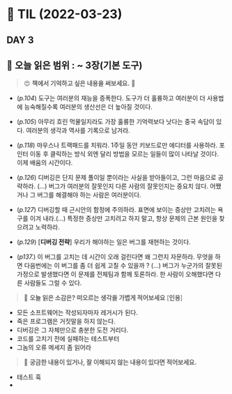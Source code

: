 # :pencil: TIL (2022-03-23)
## DAY 3
:book: 오늘 읽은 범위 : ~ 3장(기본 도구)
---
> :heart_eyes: **책에서 기억하고 싶은 내용을 써보세요.** :clap:
- (_p.104_) 도구는 여러분의 재능을 증폭한다. 도구가 더 훌륭하고 여러분이 더 사용법에 능숙해질수록 여러분의 생산선은 더 높아질 것이다.  
  

- (_p.105_) 아무리 흐린 먹물일지라도 가장 훌륭한 기억력보다 낫다는 중국 속담이 있다. 여러분의 생각과 역사를 기록으로 남겨라.  


- (_p.118_) 마우스나 트랙패드를 치워라. 1주일 동안 키보드로만 에디터를 사용하라. 포인터 이동 후 클릭하는 방식 외엔 달리 방법을 모르는 일들이 많이 나타날 것이다. 이제 배움의 시간이다.  


- (_p.126_) 디버깅은 단지 문제 풀이일 뿐이라는 사실을 받아들이고, 그런 마음으로 공략하라. (...)
버그가 여러분의 잘못인지 다른 사람의 잘못인지는 중요치 않다. 어쨌거나 그 버그를 해결해야 하는 사람은 여러분이다.  


- (_p.127_) 디버깅할 때 근시안의 함정에 주의하라. 표면에 보이는 증상만 고치려는 욕구를 이겨 내라.(...)
특정한 증상만 고치려고 하지 말고, 항상 문제의 근본 원인을 찾으려고 노력하라.  


- (_p.129_) [__디버깅 전략__] 우리가 해야하는 일은 버그를 재현하는 것이다.  


- (_p137._) 이 버그를 고치는 데 시간이 오래 걸린다면 왜 그런지 자문하라. 무엇을 하면 다음번에는 이 버그를 좀 더 쉽게 고칠 수 있을까 ? (...)
버그가 누군가의 잘못된 가정으로 발생했다면 이 문제를 전체팀과 함께 토론하라. 한 사람이 오해했다면 다른 사람들도 그럴 수 있다.


> :thinking: **오늘 읽은 소감은? 떠오르는 생각을 가볍게 적어보세요**
[__인용__]
- 모든 소프트웨어는 작성되자마자 레거시가 된다.
- 죽은 프로그램은 거짓말을 하지 않는다.
- 디버깅은 그 자체만으로 충분한 도전 거리다.
- 코드를 고치기 전에 실패하는 테스트부터
- 그놈의 오류 메세지 좀 읽어라

> :mag_right: **궁금한 내용이 있거나, 잘 이해되지 않는 내용이 있다면 적어보세요.**
- 테스트 훅
- 
